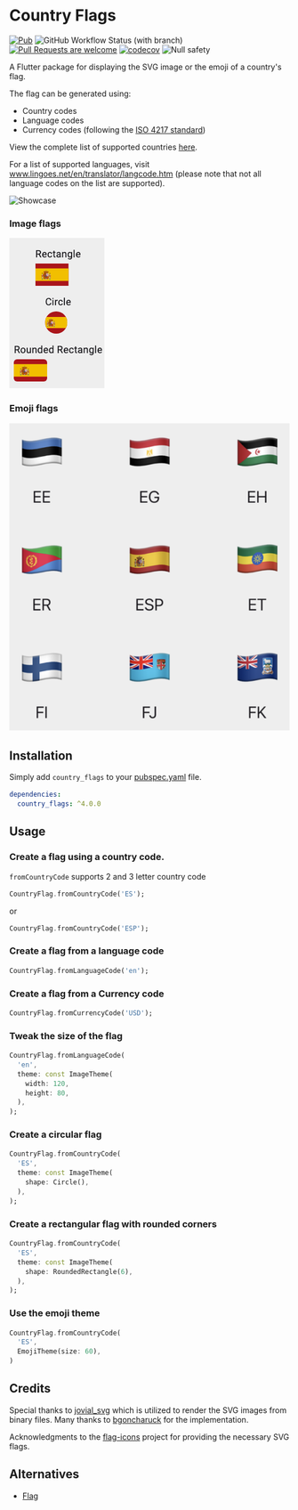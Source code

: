 # Country Flags

[![Pub](https://img.shields.io/pub/v/country_flags.svg)](https://pub.dev/packages/country_flags)
![GitHub Workflow Status (with branch)](https://img.shields.io/github/actions/workflow/status/arturograu/country_flags/main.yaml?branch=main)
[![Pull Requests are welcome](https://img.shields.io/badge/license-MIT-blue)](https://github.com/arturograu/country_flags/blob/master/LICENSE)
[![codecov](https://codecov.io/gh/arturograu/country_flags/branch/main/graph/badge.svg?token=NVFK3CAP1S)](https://codecov.io/gh/arturograu/country_flags)
![Null safety](https://img.shields.io/badge/null%20safety-true-brightgreen)

A Flutter package for displaying the SVG image or the emoji of a country's flag.

The flag can be generated using:

- Country codes
- Language codes
- Currency codes (following the [ISO 4217 standard](https://www.iban.com/currency-codes))

View the complete list of supported countries [here](https://www.iban.com/country-codes).

For a list of supported languages, visit www.lingoes.net/en/translator/langcode.htm (please note that not all language codes on the list are supported).

![Showcase](https://i.imgur.com/quh79th.gif)

### Image flags

![Image flags](country_flag_shapes.png)

### Emoji flags

![Emoji flags](emoji_flags.png)

## Installation

Simply add `country_flags` to your [pubspec.yaml](https://flutter.io/using-packages/) file.

```yml
dependencies:
  country_flags: ^4.0.0
```

## Usage

### Create a flag using a country code.

`fromCountryCode` supports 2 and 3 letter country code

```dart
CountryFlag.fromCountryCode('ES');
```

or

```dart
CountryFlag.fromCountryCode('ESP');
```

### Create a flag from a language code

```dart
CountryFlag.fromLanguageCode('en');
```

### Create a flag from a Currency code

```dart
CountryFlag.fromCurrencyCode('USD');
```

### Tweak the size of the flag

```dart
CountryFlag.fromLanguageCode(
  'en',
  theme: const ImageTheme(
    width: 120,
    height: 80,
  ),
);
```

### Create a circular flag

```dart
CountryFlag.fromCountryCode(
  'ES',
  theme: const ImageTheme(
    shape: Circle(),
  ),
);
```

### Create a rectangular flag with rounded corners

```dart
CountryFlag.fromCountryCode(
  'ES',
  theme: const ImageTheme(
    shape: RoundedRectangle(6),
  ),
);
```

### Use the emoji theme

```dart
CountryFlag.fromCountryCode(
  'ES',
  EmojiTheme(size: 60),
)
```

## Credits

Special thanks to [jovial_svg](https://github.com/zathras/jovial_svg) which is utilized to render the SVG images from binary files.
Many thanks to [bgoncharuck](https://github.com/bgoncharuck) for the implementation.

Acknowledgments to the [flag-icons](https://github.com/lipis/flag-icons) project for providing the necessary SVG flags.

## Alternatives

- [Flag](https://github.com/LunaGao/flag_flutter)
